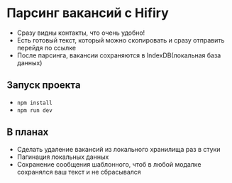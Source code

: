 # Парсинг вакансий с Hifiry

<ul>
  <li>Сразу видны контакты, что очень удобно!</li>
  <li>Есть готовый текст, который можно скопировать и сразу отправить перейдя по ссылке</li>
  <li>После парсинга, вакансии сохраняются в IndexDB(локальная база данных)</li>
</ul>

## Запуск проекта
<ul>
  <li><code>npm install</code></li>
  <li><code>npm run dev</code></li>
</ul>

## В планах
<ul>
  <li>Сделать удаление вакансий из локального хранилища раз в стуки</li>
  <li>Пагинация локальных данных</li>
  <li>Сохранение сообщения шаблонного, чтоб в любой модалке сохранялся ваш текст и не сбрасывался</li>
</ul>
